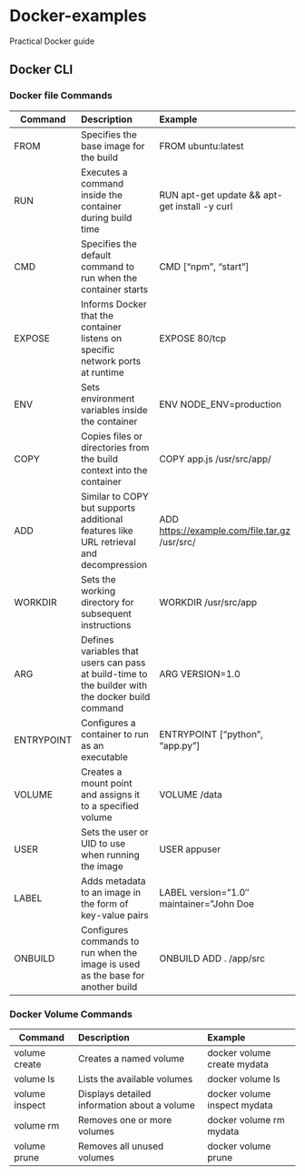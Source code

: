# Docker-examples
Practical Docker guide

## Docker CLI
### Docker file Commands

| Command        | Description           | Example  |
| -------------  |:---------------------|:---------|
| FROM           | Specifies the base image for the build| FROM ubuntu:latest |
| RUN       | Executes a command inside the container during build time | RUN apt-get update && apt-get install -y curl |
| CMD  | Specifies the default command to run when the container starts | CMD [“npm”, “start”] |
|EXPOSE|Informs Docker that the container listens on specific network ports at runtime|EXPOSE 80/tcp|
|ENV|Sets environment variables inside the container|ENV NODE_ENV=production|
|COPY|Copies files or directories from the build context into the container|COPY app.js /usr/src/app/|
|ADD|Similar to COPY but supports additional features like URL retrieval and decompression|ADD https://example.com/file.tar.gz /usr/src/|
|WORKDIR|Sets the working directory for subsequent instructions|WORKDIR /usr/src/app|
|ARG|Defines variables that users can pass at build-time to the builder with the docker build command|ARG VERSION=1.0|
|ENTRYPOINT|Configures a container to run as an executable|ENTRYPOINT [“python”, “app.py”]|
|VOLUME|Creates a mount point and assigns it to a specified volume|VOLUME /data|
|USER|Sets the user or UID to use when running the image|USER appuser|
|LABEL|Adds metadata to an image in the form of key-value pairs|LABEL version=”1.0″ maintainer=”John Doe|
|ONBUILD|Configures commands to run when the image is used as the base for another build|ONBUILD ADD . /app/src|


### Docker Volume Commands

| Command        | Description           | Example  |
| -------------  |:---------------------|:---------|
| volume create  | Creates a named volume| docker volume create mydata |
|volume ls|Lists the available volumes|docker volume ls|
|volume inspect|Displays detailed information about a volume|docker volume inspect mydata|
|volume rm|Removes one or more volumes|docker volume rm mydata|
|volume prune|Removes all unused volumes|docker volume prune|
